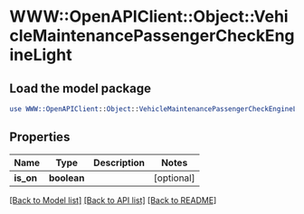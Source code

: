 # WWW::OpenAPIClient::Object::VehicleMaintenancePassengerCheckEngineLight

## Load the model package
```perl
use WWW::OpenAPIClient::Object::VehicleMaintenancePassengerCheckEngineLight;
```

## Properties
Name | Type | Description | Notes
------------ | ------------- | ------------- | -------------
**is_on** | **boolean** |  | [optional] 

[[Back to Model list]](../README.md#documentation-for-models) [[Back to API list]](../README.md#documentation-for-api-endpoints) [[Back to README]](../README.md)


